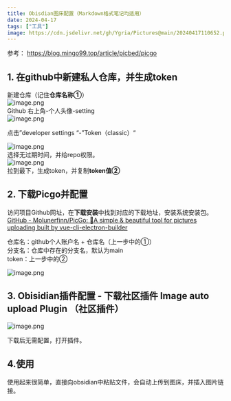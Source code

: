 ```yaml
---
title: Obisdian图床配置（Markdown格式笔记均适用）
date: 2024-04-17
tags: ["工具"]
image: https://cdn.jsdelivr.net/gh/Ygria/Pictures@main/20240417110652.png
---
```


  参考： https://blog.mingo99.top/article/picbed/picgo  
  
  
  
## 1.  在github中新建私人仓库，并生成token  
  
新建仓库（记住**仓库名称①**）  
![image.png](https://cdn.jsdelivr.net/gh/Ygria/Pictures@main/20240417110652.png)  
Github 右上角-个人头像-setting  
![image.png](https://cdn.jsdelivr.net/gh/Ygria/Pictures@main/20240417110804.png)  
  
  
  
点击”developer settings “-”Token（classic）“  
  
![image.png](https://cdn.jsdelivr.net/gh/Ygria/Pictures@main/20240417110834.png)  
选择无过期时间，并给repo权限。  
![image.png](https://cdn.jsdelivr.net/gh/Ygria/Pictures@main/20240417111350.png)  
拉到最下，生成token，并复制**token值②**  
  
## 2. 下载Picgo并配置  
 访问项目Github网址，在**下载安装**中找到对应的下载地址，安装系统安装包。  
[GitHub - Molunerfinn/PicGo: :rocket:A simple & beautiful tool for pictures uploading built by vue-cli-electron-builder](https://github.com/Molunerfinn/PicGo?tab=readme-ov-file)  
  
仓库名：github个人账户名 + 仓库名（上一步中的①）  
分支名：仓库中存在的分支名，默认为main  
token：上一步中的②  
  
![image.png](https://cdn.jsdelivr.net/gh/Ygria/Pictures@main/20240417103934.png)  
  
  
  
## 3. Obisidian插件配置 - 下载社区插件 Image auto upload Plugin （社区插件）  
![image.png](https://cdn.jsdelivr.net/gh/Ygria/Pictures@main/20240417104408.png)  
  
下载后无需配置，打开插件。  
## 4.使用  
使用起来很简单，直接向obsidian中粘贴文件，会自动上传到图床，并插入图片链接。